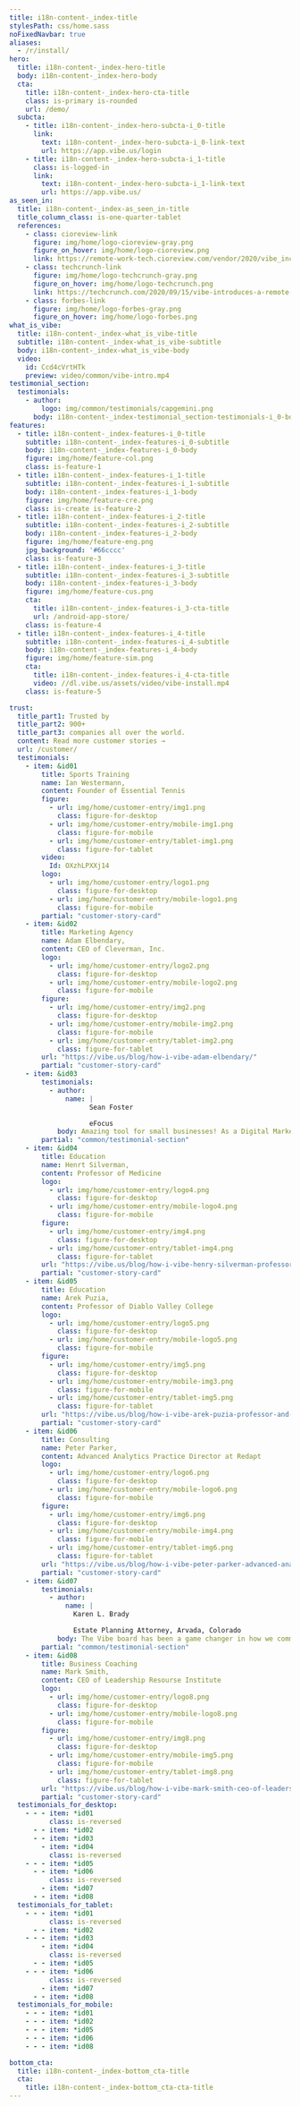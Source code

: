 ```yaml
---
title: i18n-content-_index-title
stylesPath: css/home.sass
noFixedNavbar: true
aliases:
  - /r/install/
hero:
  title: i18n-content-_index-hero-title
  body: i18n-content-_index-hero-body
  cta:
    title: i18n-content-_index-hero-cta-title
    class: is-primary is-rounded
    url: /demo/
  subcta:
    - title: i18n-content-_index-hero-subcta-i_0-title
      link:
        text: i18n-content-_index-hero-subcta-i_0-link-text
        url: https://app.vibe.us/login
    - title: i18n-content-_index-hero-subcta-i_1-title
      class: is-logged-in
      link:
        text: i18n-content-_index-hero-subcta-i_1-link-text
        url: https://app.vibe.us/
as_seen_in:
  title: i18n-content-_index-as_seen_in-title
  title_column_class: is-one-quarter-tablet
  references:
    - class: cioreview-link
      figure: img/home/logo-cioreview-gray.png
      figure_on_hover: img/home/logo-cioreview.png
      link: https://remote-work-tech.cioreview.com/vendor/2020/vibe_inc
    - class: techcrunch-link
      figure: img/home/logo-techcrunch-gray.png
      figure_on_hover: img/home/logo-techcrunch.png
      link: https://techcrunch.com/2020/09/15/vibe-introduces-a-remote-collaboration-solution-that-works-with-your-favorite-apps/
    - class: forbes-link
      figure: img/home/logo-forbes-gray.png
      figure_on_hover: img/home/logo-forbes.png
what_is_vibe:
  title: i18n-content-_index-what_is_vibe-title
  subtitle: i18n-content-_index-what_is_vibe-subtitle
  body: i18n-content-_index-what_is_vibe-body
  video:
    id: Ccd4cVrtHTk
    preview: video/common/vibe-intro.mp4
testimonial_section:
  testimonials:
    - author:
        logo: img/common/testimonials/capgemini.png
      body: i18n-content-_index-testimonial_section-testimonials-i_0-body
features:
  - title: i18n-content-_index-features-i_0-title
    subtitle: i18n-content-_index-features-i_0-subtitle
    body: i18n-content-_index-features-i_0-body
    figure: img/home/feature-col.png
    class: is-feature-1
  - title: i18n-content-_index-features-i_1-title
    subtitle: i18n-content-_index-features-i_1-subtitle
    body: i18n-content-_index-features-i_1-body
    figure: img/home/feature-cre.png
    class: is-create is-feature-2
  - title: i18n-content-_index-features-i_2-title
    subtitle: i18n-content-_index-features-i_2-subtitle
    body: i18n-content-_index-features-i_2-body
    figure: img/home/feature-eng.png
    jpg_background: '#66cccc'
    class: is-feature-3
  - title: i18n-content-_index-features-i_3-title
    subtitle: i18n-content-_index-features-i_3-subtitle
    body: i18n-content-_index-features-i_3-body
    figure: img/home/feature-cus.png
    cta:
      title: i18n-content-_index-features-i_3-cta-title
      url: /android-app-store/
    class: is-feature-4
  - title: i18n-content-_index-features-i_4-title
    subtitle: i18n-content-_index-features-i_4-subtitle
    body: i18n-content-_index-features-i_4-body
    figure: img/home/feature-sim.png
    cta:
      title: i18n-content-_index-features-i_4-cta-title
      video: //dl.vibe.us/assets/video/vibe-install.mp4
    class: is-feature-5

trust:
  title_part1: Trusted by   
  title_part2: 900+
  title_part3: companies all over the world.
  content: Read more customer stories →
  url: /customer/
  testimonials:
    - item: &id01
        title: Sports Training
        name: Ian Westermann,
        content: Founder of Essential Tennis
        figure:
          - url: img/home/customer-entry/img1.png
            class: figure-for-desktop
          - url: img/home/customer-entry/mobile-img1.png
            class: figure-for-mobile
          - url: img/home/customer-entry/tablet-img1.png
            class: figure-for-tablet
        video:
          Id: OXzhLPXXj14
        logo: 
          - url: img/home/customer-entry/logo1.png
            class: figure-for-desktop
          - url: img/home/customer-entry/mobile-logo1.png
            class: figure-for-mobile 
        partial: "customer-story-card"
    - item: &id02
        title: Marketing Agency
        name: Adam Elbendary,
        content: CEO of Cleverman, Inc.
        logo: 
          - url: img/home/customer-entry/logo2.png
            class: figure-for-desktop
          - url: img/home/customer-entry/mobile-logo2.png
            class: figure-for-mobile
        figure:
          - url: img/home/customer-entry/img2.png
            class: figure-for-desktop
          - url: img/home/customer-entry/mobile-img2.png
            class: figure-for-mobile
          - url: img/home/customer-entry/tablet-img2.png
            class: figure-for-tablet
        url: "https://vibe.us/blog/how-i-vibe-adam-elbendary/"
        partial: "customer-story-card"
    - item: &id03
        testimonials:
          - author:
              name: |
                    Sean Foster

                    eFocus
            body: Amazing tool for small businesses! As a Digital Marketing Agency, I'm wondering where you have been all my life Vibe! Business daily operations is not only more effective but also a lot more fun!
        partial: "common/testimonial-section"
    - item: &id04
        title: Education 
        name: Henrt Silverman,
        content: Professor of Medicine
        logo: 
          - url: img/home/customer-entry/logo4.png
            class: figure-for-desktop
          - url: img/home/customer-entry/mobile-logo4.png
            class: figure-for-mobile
        figure: 
          - url: img/home/customer-entry/img4.png
            class: figure-for-desktop
          - url: img/home/customer-entry/tablet-img4.png
            class: figure-for-tablet
        url: "https://vibe.us/blog/how-i-vibe-henry-silverman-professor-of-medicine/"
        partial: "customer-story-card"
    - item: &id05
        title: Education
        name: Arek Puzia,
        content: Professor of Diablo Valley College
        logo: 
          - url: img/home/customer-entry/logo5.png
            class: figure-for-desktop
          - url: img/home/customer-entry/mobile-logo5.png
            class: figure-for-mobile
        figure:
          - url: img/home/customer-entry/img5.png
            class: figure-for-desktop
          - url: img/home/customer-entry/mobile-img3.png
            class: figure-for-mobile
          - url: img/home/customer-entry/tablet-img5.png
            class: figure-for-tablet
        url: "https://vibe.us/blog/how-i-vibe-arek-puzia-professor-and-cpa/"
        partial: "customer-story-card"
    - item: &id06
        title: Consulting
        name: Peter Parker, 
        content: Advanced Analytics Practice Director at Redapt
        logo: 
          - url: img/home/customer-entry/logo6.png
            class: figure-for-desktop
          - url: img/home/customer-entry/mobile-logo6.png
            class: figure-for-mobile
        figure: 
          - url: img/home/customer-entry/img6.png
            class: figure-for-desktop
          - url: img/home/customer-entry/mobile-img4.png
            class: figure-for-mobile
          - url: img/home/customer-entry/tablet-img6.png
            class: figure-for-tablet
        url: "https://vibe.us/blog/how-i-vibe-peter-parker-advanced-analytics-practice-director/"
        partial: "customer-story-card"
    - item: &id07
        testimonials:
          - author:
              name: |
                Karen L. Brady

                Estate Planning Attorney, Arvada, Colorado
            body: The Vibe board has been a game changer in how we communicate with clients, both in-person and virtually.
        partial: "common/testimonial-section"
    - item: &id08
        title: Business Coaching
        name: Mark Smith,
        content: CEO of Leadership Resourse Institute
        logo: 
          - url: img/home/customer-entry/logo8.png
            class: figure-for-desktop
          - url: img/home/customer-entry/mobile-logo8.png
            class: figure-for-mobile
        figure: 
          - url: img/home/customer-entry/img8.png
            class: figure-for-desktop
          - url: img/home/customer-entry/mobile-img5.png
            class: figure-for-mobile
          - url: img/home/customer-entry/tablet-img8.png
            class: figure-for-tablet
        url: "https://vibe.us/blog/how-i-vibe-mark-smith-ceo-of-leadership-resource-institute/"
        partial: "customer-story-card"
  testimonials_for_desktop:
    - - - item: *id01
          class: is-reversed
      - - item: *id02
      - - item: *id03
        - item: *id04
          class: is-reversed
    - - - item: *id05
      - - item: *id06
          class: is-reversed
        - item: *id07
      - - item: *id08
  testimonials_for_tablet:
    - - - item: *id01
          class: is-reversed
      - - item: *id02
    - - - item: *id03
        - item: *id04
          class: is-reversed
      - - item: *id05
    - - - item: *id06
          class: is-reversed
        - item: *id07
      - - item: *id08
  testimonials_for_mobile:
    - - - item: *id01
    - - - item: *id02
    - - - item: *id05
    - - - item: *id06
    - - - item: *id08

bottom_cta:
  title: i18n-content-_index-bottom_cta-title
  cta:
    title: i18n-content-_index-bottom_cta-cta-title
---
```

